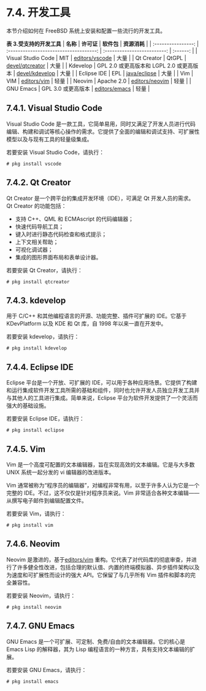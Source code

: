 # 7.4. 开发工具

本节介绍如何在 FreeBSD 系统上安装和配置一些流行的开发工具。

**表 3.受支持的开发工具**
|       **名称**       |                 **许可证**                |           **软件包**           | **资源消耗** |
| :----------------: | :------------------------------------: | :-------------------------: | :------: |
| Visual Studio Code |                   MIT                  |  [editors/vscode](https://cgit.freebsd.org/ports/tree/editors/vscode/pkg-descr) |    大量    |
|     Qt Creator     |                  QtGPL                 | [devel/qtcreator](https://cgit.freebsd.org/ports/tree/devel/qtcreator/pkg-descr) |    大量    |
|      Kdevelop      | GPL 2.0 或更高版本和 LGPL 2.0 或更高版本 |  [devel/kdevelop](https://cgit.freebsd.org/ports/tree/devel/kdevelop/pkg-descr) |    大量    |
|     Eclipse IDE    |                   EPL                  |   [java/eclipse](https://cgit.freebsd.org/ports/tree/java/eclipse/pkg-descr)  |    大量    |
|         Vim        |                   VIM                  |   [editors/vim](https://cgit.freebsd.org/ports/tree/editors/vim/pkg-descr)   |    轻量    |
|       Neovim       |               Apache 2.0               |  [editors/neovim](https://cgit.freebsd.org/ports/tree/editors/neovim/pkg-descr) |    轻量    |
|      GNU Emacs     |            GPL 3.0 或更高版本            |  [editors/emacs](https://cgit.freebsd.org/ports/tree/editors/emacs/pkg-descr)  |    轻量    |

## 7.4.1. Visual Studio Code

Visual Studio Code 是一款工具，它简单易用，同时又满足了开发人员进行代码编辑、构建和调试等核心操作的需求。它提供了全面的编辑和调试支持、可扩展性模型以及与现有工具的轻量级集成。

若要安装 Visual Studio Code，请执行：

```
# pkg install vscode
```

## 7.4.2. Qt Creator

Qt Creator 是一个跨平台的集成开发环境（IDE），可满足 Qt 开发人员的需求。Qt Creator 的功能包括：

*   支持 C++、QML 和 ECMAscript 的代码编辑器；
*   快速代码导航工具；
*   键入时进行静态代码检查和格式提示；
*   上下文相关帮助；
*   可视化调试器；
*   集成的图形界面布局和表单设计器。

若要安装 Qt Creator，请执行：

```
# pkg install qtcreator
```

## 7.4.3. kdevelop

用于 C/C++ 和其他编程语言的开源、功能完整、插件可扩展的 IDE。它基于 KDevPlatform 以及 KDE 和 Qt 库，自 1998 年以来一直在开发中。

若要安装 kdevelop，请执行：

```
# pkg install kdevelop
```

## 7.4.4. Eclipse IDE

Eclipse 平台是一个开放、可扩展的 IDE，可以用于各种应用场景。它提供了构建和运行集成软件开发工具所需的基础和组件，同时也允许开发人员独立开发工具并与其他人的工具进行集成。简单来说，Eclipse 平台为软件开发提供了一个灵活而强大的基础设施。

若要安装 Eclipse IDE，请执行：

```
# pkg install eclipse
```

## 7.4.5. Vim

Vim 是一个高度可配置的文本编辑器，旨在实现高效的文本编辑。它是与大多数 UNIX 系统一起分发的 vi 编辑器的改进版本。

Vim 通常被称为“程序员的编辑器”，对编程非常有用，以至于许多人认为它是一个完整的 IDE。不过，这不仅仅是针对程序员来说。Vim 非常适合各种文本编辑——从撰写电子邮件到编辑配置文件。

若要安装 Vim，请执行：

```
# pkg install vim
```

## 7.4.6. Neovim

Neovim 是激进的，基于[editors/vim](https://cgit.freebsd.org/ports/tree/editors/vim/pkg-descr) 重构。它代表了对代码库的彻底审查，并进行了许多健全性改进，包括合理的默认值、内置的终端模拟器、异步插件架构以及为速度和可扩展性而设计的强大 API。它保留了与几乎所有 Vim 插件和脚本的完全兼容性。

若要安装 Neovim，请执行：

```
# pkg install neovim
```

## 7.4.7. GNU Emacs

GNU Emacs 是一个可扩展、可定制、免费/自由的文本编辑器。它的核心是 Emacs Lisp 的解释器，其为 Lisp 编程语言的一种方言，具有支持文本编辑的扩展。

若要安装 GNU Emacs，请执行：

```
# pkg install emacs
```
